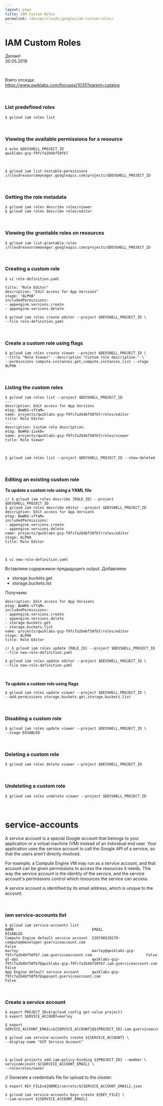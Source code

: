 ```yaml
---
layout: page
title: IAM Custom Roles
permalink: /devops/clouds/google/iam-custom-roles/
---
```


# IAM Custom Roles


Делаю!  
30.05.2019

<br/>

Взято отсюда:  
https://www.qwiklabs.com/focuses/1035?parent=catalog


<br/>

### List predefined roles

    $ gcloud iam roles list

<br/>

### Viewing the available permissions for a resource

    $ echo $DEVSHELL_PROJECT_ID
    qwiklabs-gcp-f9fcfa2b4bf50fb7

<br/>

    $ gcloud iam list-testable-permissions //cloudresourcemanager.googleapis.com/projects/$DEVSHELL_PROJECT_ID

<br/>

### Getting the role metadata

    $ gcloud iam roles describe roles/viewer
    $ gcloud iam roles describe roles/editor

<br/>

### Viewing the grantable roles on resources

    $ gcloud iam list-grantable-roles //cloudresourcemanager.googleapis.com/projects/$DEVSHELL_PROJECT_ID

<br/>

### Creating a custom role

    $ vi role-definition.yaml

```
title: "Role Editor"
description: "Edit access for App Versions"
stage: "ALPHA"
includedPermissions:
- appengine.versions.create
- appengine.versions.delete

```

    $ gcloud iam roles create editor --project $DEVSHELL_PROJECT_ID \
    --file role-definition.yaml

<br/>

### Create a custom role using flags


    $ gcloud iam roles create viewer --project $DEVSHELL_PROJECT_ID \
    --title "Role Viewer" --description "Custom role description." \
    --permissions compute.instances.get,compute.instances.list --stage ALPHA

<br/>

### Listing the custom roles


    $ gcloud iam roles list --project $DEVSHELL_PROJECT_ID
    ---
    description: Edit access for App Versions
    etag: BwWKG-vfYaM=
    name: projects/qwiklabs-gcp-f9fcfa2b4bf50fb7/roles/editor
    title: Role Editor
    ---
    description: Custom role description.
    etag: BwWKG-1zxk0=
    name: projects/qwiklabs-gcp-f9fcfa2b4bf50fb7/roles/viewer
    title: Role Viewer

<br/>

    $ gcloud iam roles list --project $DEVSHELL_PROJECT_ID --show-deleted

<br/>

### Editing an existing custom role


**To update a custom role using a YAML file**


    // $ gcloud iam roles describe [ROLE_ID] --project $DEVSHELL_PROJECT_ID
    $ gcloud iam roles describe editor --project $DEVSHELL_PROJECT_ID
    description: Edit access for App Versions
    etag: BwWKG-vfYaM=
    includedPermissions:
    - appengine.versions.create
    - appengine.versions.delete
    name: projects/qwiklabs-gcp-f9fcfa2b4bf50fb7/roles/editor
    stage: ALPHA
    title: Role Editor


<br/>

    $ vi new-role-definition.yaml

Вставляем содержимое предыдущего output.
Добавляем:

  - storage.buckets.get
  - storage.buckets.list

Получаем:

```
description: Edit access for App Versions
etag: BwWKG-vfYaM=
includedPermissions:
- appengine.versions.create
- appengine.versions.delete
- storage.buckets.get
- storage.buckets.list
name: projects/qwiklabs-gcp-f9fcfa2b4bf50fb7/roles/editor
stage: ALPHA
title: Role Editor
```


    // $ gcloud iam roles update [ROLE_ID] --project $DEVSHELL_PROJECT_ID
    --file new-role-definition.yaml

    $ gcloud iam roles update editor --project $DEVSHELL_PROJECT_ID \
    --file new-role-definition.yaml


<br/>

**To update a custom role using flags**

    $ gcloud iam roles update viewer --project $DEVSHELL_PROJECT_ID \
    --add-permissions storage.buckets.get,storage.buckets.list

<br/>

### Disabling a custom role

    $ gcloud iam roles update viewer --project $DEVSHELL_PROJECT_ID \
    --stage DISABLED

<br/>

### Deleting a custom role

    $ gcloud iam roles delete viewer --project $DEVSHELL_PROJECT_ID

<br/>

### Undeleting a custom role

    $ gcloud iam roles undelete viewer --project $DEVSHELL_PROJECT_ID


<br/>

# service-accounts 

A service account is a special Google account that belongs to your application or a virtual machine (VM) instead of an individual end user. Your application uses the service account to call the Google API of a service, so that the users aren't directly involved.

For example, a Compute Engine VM may run as a service account, and that account can be given permissions to access the resources it needs. This way the service account is the identity of the service, and the service account's permissions control which resources the service can access.

A service account is identified by its email address, which is unique to the account.

<br/>

### iam service-accounts list

    $ gcloud iam service-accounts list
    NAME                                    EMAIL                                                                                DISABLED
    Compute Engine default service account  220740529279-compute@developer.gserviceaccount.com                                   False
    marley                                  marley@qwiklabs-gcp-f9fcfa2b4bf50fb7.iam.gserviceaccount.com                         False
    ql-api                                  qwiklabs-gcp-f9fcfa2b4bf50fb7@qwiklabs-gcp-f9fcfa2b4bf50fb7.iam.gserviceaccount.com  False
    App Engine default service account      qwiklabs-gcp-f9fcfa2b4bf50fb7@appspot.gserviceaccount.com                            False


<br/>

### Create a service account

    $ export PROJECT_ID=$(gcloud config get-value project)
    $ export SERVICE_ACCOUNT=marley

    $ export SERVICE_ACCOUNT_EMAIL=${SERVICE_ACCOUNT}@${PROJECT_ID}.iam.gserviceaccount.com

    $ gcloud iam service-accounts create ${SERVICE_ACCOUNT} \
    --display-name "GCP Service Account"

<br/>

<!--

    $ gcloud projects add-iam-policy-binding ${PROJECT_ID} --member \
    serviceAccount:${SERVICE_ACCOUNT_EMAIL} \
    --role=roles/storage.admin
-->

    $ gcloud projects add-iam-policy-binding ${PROJECT_ID} --member \
    serviceAccount:${SERVICE_ACCOUNT_EMAIL} \
    --role=roles/owner

// Generate a credentials file for upload to the cluster:

    $ export KEY_FILE=${HOME}/secrets/${SERVICE_ACCOUNT_EMAIL}.json

    $ gcloud iam service-accounts keys create ${KEY_FILE} \
    --iam-account ${SERVICE_ACCOUNT_EMAIL}
